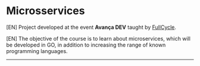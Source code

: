 # Microsservices
[EN] Project developed at the event **Avança DEV** taught by [FullCycle](https://fullcycle.com.br/).

[EN] The objective of the course is to learn about microservices, which will be developed in GO, in addition to increasing the range of known programming languages.

---